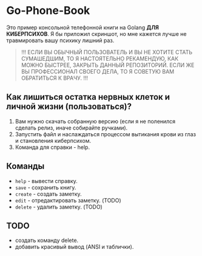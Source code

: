 # Go-Phone-Book

Это пример консольной телефонной книги на Golang __ДЛЯ КИБЕРПСИХОВ__. Я бы приложил скриншот, но мне кажется лучше не травмировать вашу психику лишний раз.

> !!! ЕСЛИ ВЫ ОБЫЧНЫЙ ПОЛЬЗОВАТЕЛЬ И ВЫ НЕ ХОТИТЕ СТАТЬ СУМАШЕДШИМ, ТО Я НАСТОЯТЕЛЬНО РЕКАМЕНДУЮ, КАК МОЖНО БЫСТРЕЕ, ЗАКРЫТЬ ДАННЫЙ РЕПОЗИТОРИЙ. ЕСЛИ ЖЕ ВЫ ПРОФЕССИОНАЛ СВОЕГО ДЕЛА, ТО Я СОВЕТУЮ ВАМ ОБРАТИТЬСЯ К ВРАЧУ. !!!

## Как лишиться остатка нервных клеток и личной жизни (пользоваться)?

1. Вам нужно скачать собранную версию (если я не поленился сделать релиз, иначе собирайте ручками).
2. Запустить файл и наслаждаться процессом вытикания крови из глаз и становления киберпсихом.
3. Команда для справки - help.

## Команды

- `help` - вывести справку.
- `save` - сохранить книгу.
- `create` - создать заметку.
- `edit` - отредактировать заметку. (TODO)
- `delete` - удалить заметку. (TODO)

## TODO

- создать команду delete.
- добавить красивый вывод (ANSI и таблички).
